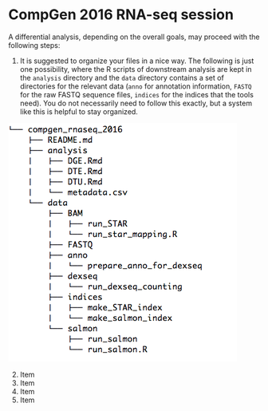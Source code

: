 # CompGen 2016 RNA-seq session

A differential analysis, depending on the overall goals, may proceed with the following steps:

1. It is suggested to organize your files in a nice way.  The following is just one possibility, where the R scripts of downstream analysis are kept in the `analysis` directory and the `data` directory contains a set of directories for the relevant data (`anno` for annotation information, `FASTQ` for the raw FASTQ sequence files, `indices` for the indices that the tools need).  You do not necessarily need to follow this exactly, but a system like this is helpful to stay organized.

![Alt](/img/tree.png "Tree of overall directory structure")

2. Item
3. Item
4. Item
5. Item

